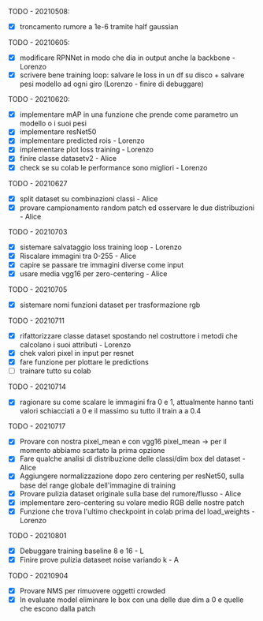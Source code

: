 TODO - 20210508:

- [X] troncamento rumore a 1e-6 tramite half gaussian

TODO - 20210605:

- [X] modificare RPNNet in modo che dia in output anche la backbone - Lorenzo
- [X] scrivere bene training loop: salvare le loss in un df su disco + salvare pesi modello ad ogni giro (Lorenzo - finire di debuggare)

TODO - 20210620:

- [X] implementare mAP in una funzione che prende come parametro un modello o i suoi pesi
- [X] implementare resNet50
- [X] implementare predicted rois - Lorenzo
- [X] implementare plot loss training - Lorenzo
- [X] finire classe datasetv2 - Alice
- [X] check se su colab le performance sono migliori - Lorenzo

TODO - 20210627

- [X] split dataset su combinazioni classi - Alice
- [X] provare campionamento random patch ed osservare le due distribuzioni - Alice

TODO - 20210703

- [X] sistemare salvataggio loss training loop - Lorenzo
- [X] Riscalare immagini tra 0-255 - Alice
- [X] capire se passare tre immagini diverse come input
- [X] usare media vgg16 per zero-centering - Alice

TODO - 20210705

- [X] sistemare nomi funzioni dataset per trasformazione rgb

TODO - 20210711

- [X] rifattorizzare classe dataset spostando nel costruttore i metodi che calcolano i suoi attributi - Lorenzo
- [X] chek valori pixel in input per resnet
- [X] fare funzione per plottare le predictions
- [ ] trainare tutto su colab

TODO - 20210714

- [X] ragionare su come scalare le immagini fra 0 e 1, attualmente hanno tanti valori schiacciati a 0 e il massimo su tutto il train a a 0.4

TODO - 20210717

- [X] Provare con nostra pixel_mean e con vgg16 pixel_mean -> per il momento abbiamo scartato la prima opzione
- [X] Fare qualche analisi di distribuzione delle classi/dim box del dataset - Alice
- [X] Aggiungere normalizzazione dopo zero centering per resNet50, sulla base del range globale dell'immagine di training
- [X] Provare pulizia dataset originale sulla base del rumore/flusso - Alice
- [X] implementare zero-centering su volare medio RGB delle nostre patch
- [X] Funzione che trova l'ultimo checkpoint in colab prima del load_weights - Lorenzo

TODO - 20210801

- [X] Debuggare training baseline 8 e 16 - L
- [X] Finire prove pulizia dataseet noise variando k - A

TODO - 20210904

- [X] Provare NMS per rimuovere oggetti crowded
- [X] In evaluate model eliminare le box con una delle due dim a 0 e quelle che escono dalla patch
